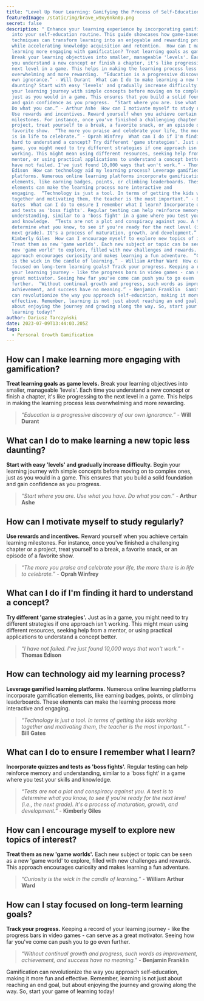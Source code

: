 ```yaml
---
title: "Level Up Your Learning: Gamifying the Process of Self-Education"
featuredImage: /static/img/brave_w9xy6nkn0p.png
secret: false
description: " Enhance your learning experience by incorporating gamification
  into your self-education routine. This guide showcases how game-based
  techniques can transform learning into an enjoyable and rewarding process,
  while accelerating knowledge acquisition and retention.  How can I make
  learning more engaging with gamification? Treat learning goals as game levels.
  Break your learning objectives into smaller, manageable 'levels'. Each time
  you understand a new concept or finish a chapter, it's like progressing to the
  next level in a game. This helps in making the learning process less
  overwhelming and more rewarding.  “Education is a progressive discovery of our
  own ignorance.” - Will Durant  What can I do to make learning a new topic less
  daunting? Start with easy 'levels' and gradually increase difficulty. Begin
  your learning journey with simple concepts before moving on to complex ones,
  just as you would in a game. This ensures that you build a solid foundation
  and gain confidence as you progress.  “Start where you are. Use what you have.
  Do what you can.” - Arthur Ashe  How can I motivate myself to study regularly?
  Use rewards and incentives. Reward yourself when you achieve certain learning
  milestones. For instance, once you've finished a challenging chapter or a
  project, treat yourself to a break, a favorite snack, or an episode of a
  favorite show.  “The more you praise and celebrate your life, the more there
  is in life to celebrate.” - Oprah Winfrey  What can I do if I'm finding it
  hard to understand a concept? Try different 'game strategies'. Just as in a
  game, you might need to try different strategies if one approach isn't
  working. This might mean using different resources, seeking help from a
  mentor, or using practical applications to understand a concept better.  “I
  have not failed. I've just found 10,000 ways that won't work.” - Thomas
  Edison  How can technology aid my learning process? Leverage gamified learning
  platforms. Numerous online learning platforms incorporate gamification
  elements, like earning badges, points, or climbing leaderboards. These
  elements can make the learning process more interactive and
  engaging.  “Technology is just a tool. In terms of getting the kids working
  together and motivating them, the teacher is the most important.” - Bill
  Gates  What can I do to ensure I remember what I learn? Incorporate quizzes
  and tests as 'boss fights'. Regular testing can help reinforce memory and
  understanding, similar to a 'boss fight' in a game where you test your skills
  and knowledge.  “Tests are not a plot and conspiracy against you. A test is to
  determine what you know, to see if you're ready for the next level (i.e., the
  next grade). It's a process of maturation, growth, and development.” -
  Kimberly Giles  How can I encourage myself to explore new topics of interest?
  Treat them as new 'game worlds'. Each new subject or topic can be seen as a
  new 'game world' to explore, filled with new challenges and rewards. This
  approach encourages curiosity and makes learning a fun adventure.  “Curiosity
  is the wick in the candle of learning.” - William Arthur Ward  How can I stay
  focused on long-term learning goals? Track your progress. Keeping a record of
  your learning journey - like the progress bars in video games - can serve as a
  great motivator. Seeing how far you've come can push you to go even
  further.  “Without continual growth and progress, such words as improvement,
  achievement, and success have no meaning.” - Benjamin Franklin  Gamification
  can revolutionize the way you approach self-education, making it more fun and
  effective. Remember, learning is not just about reaching an end goal, but
  about enjoying the journey and growing along the way. So, start your game of
  learning today!"
author: Dariusz Tarczyński
date: 2023-07-09T13:44:03.205Z
tags:
  - Personal Growth Gamification
---
```

## How can I make learning more engaging with gamification?

**Treat learning goals as game levels.** Break your learning objectives into smaller, manageable 'levels'. Each time you understand a new concept or finish a chapter, it's like progressing to the next level in a game. This helps in making the learning process less overwhelming and more rewarding.

> *“Education is a progressive discovery of our own ignorance.”* - **Will Durant**

## What can I do to make learning a new topic less daunting?

**Start with easy 'levels' and gradually increase difficulty.** Begin your learning journey with simple concepts before moving on to complex ones, just as you would in a game. This ensures that you build a solid foundation and gain confidence as you progress.

> *“Start where you are. Use what you have. Do what you can.”* - **Arthur Ashe**

## How can I motivate myself to study regularly?

**Use rewards and incentives.** Reward yourself when you achieve certain learning milestones. For instance, once you've finished a challenging chapter or a project, treat yourself to a break, a favorite snack, or an episode of a favorite show.

> *“The more you praise and celebrate your life, the more there is in life to celebrate.”* - **Oprah Winfrey**

## What can I do if I'm finding it hard to understand a concept?

**Try different 'game strategies'.** Just as in a game, you might need to try different strategies if one approach isn't working. This might mean using different resources, seeking help from a mentor, or using practical applications to understand a concept better.

> *“I have not failed. I've just found 10,000 ways that won't work.”* - **Thomas Edison**

## How can technology aid my learning process?

**Leverage gamified learning platforms.** Numerous online learning platforms incorporate gamification elements, like earning badges, points, or climbing leaderboards. These elements can make the learning process more interactive and engaging.

> *“Technology is just a tool. In terms of getting the kids working together and motivating them, the teacher is the most important.”* - **Bill Gates**

## What can I do to ensure I remember what I learn?

**Incorporate quizzes and tests as 'boss fights'.** Regular testing can help reinforce memory and understanding, similar to a 'boss fight' in a game where you test your skills and knowledge.

> *“Tests are not a plot and conspiracy against you. A test is to determine what you know, to see if you're ready for the next level (i.e., the next grade). It's a process of maturation, growth, and development.”* - **Kimberly Giles**

## How can I encourage myself to explore new topics of interest?

**Treat them as new 'game worlds'.** Each new subject or topic can be seen as a new 'game world' to explore, filled with new challenges and rewards. This approach encourages curiosity and makes learning a fun adventure.

> *“Curiosity is the wick in the candle of learning.”* - **William Arthur Ward**

## How can I stay focused on long-term learning goals?

**Track your progress.** Keeping a record of your learning journey - like the progress bars in video games - can serve as a great motivator. Seeing how far you've come can push you to go even further.

> *“Without continual growth and progress, such words as improvement, achievement, and success have no meaning.”* - **Benjamin Franklin**

Gamification can revolutionize the way you approach self-education, making it more fun and effective. Remember, learning is not just about reaching an end goal, but about enjoying the journey and growing along the way. So, start your game of learning today!